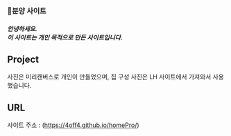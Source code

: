 <p align="center">
  <h3>📌분양 사이트</h3>
</p>

<p align="center">
<h5>안녕하세요.<br>이 사이트는 개인 목적으로 만든 사이트입니다.</h5>
</p>

## Project
사진은 미리캔버스로 개인이 만들었으며, 집 구성 사진은 LH 사이트에서 가져와서 사용했습니다.

## URL
사이트 주소 : (https://4off4.github.io/homePro/)

